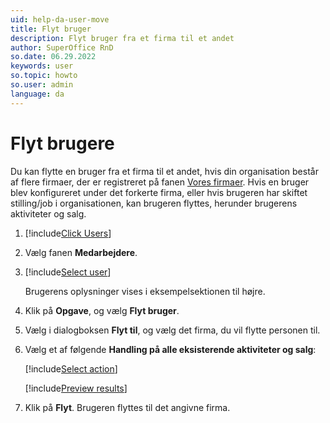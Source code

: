 ```yaml
---
uid: help-da-user-move
title: Flyt bruger
description: Flyt bruger fra et firma til et andet
author: SuperOffice RnD
so.date: 06.29.2022
keywords: user
so.topic: howto
so.user: admin
language: da
---
```


# Flyt brugere

Du kan flytte en bruger fra et firma til et andet, hvis din organisation består af flere firmaer, der er registreret på fanen [Vores firmaer][2]. Hvis en bruger blev konfigureret under det forkerte firma, eller hvis brugeren har skiftet stilling/job i organisationen, kan brugeren flyttes, herunder brugerens aktiviteter og salg.

1. [!include[Click Users](includes/goto-users.md)]

1. Vælg fanen **Medarbejdere**.

1. [!include[Select user](includes/select-user.md)]

    Brugerens oplysninger vises i eksempelsektionen til højre.

1. Klik på **Opgave**, og vælg **Flyt bruger**.

1. Vælg i dialogboksen **Flyt til**, og vælg det firma, du vil flytte personen til.

1. Vælg et af følgende **Handling på alle eksisterende aktiviteter og salg**:

    [!include[Select action](../../../learn/includes/select-action-on-activity.md)]

    [!include[Preview results](../../../learn/includes/note-preview-results.md)]

1. Klik på **Flyt**. Brugeren flyttes til det angivne firma.

<!-- Referenced links -->
[2]: screen/index.md

<!-- Referenced images -->

